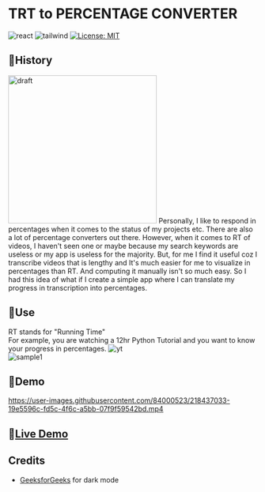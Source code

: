 # TRT to PERCENTAGE CONVERTER
![react](https://img.shields.io/badge/React-20232A?style=for-the-badge&logo=react&logoColor=61DAFB)
![tailwind](https://img.shields.io/badge/Tailwind_CSS-38B2AC?style=for-the-badge&logo=tailwind-css&logoColor=white)
[![License: MIT](https://img.shields.io/badge/License-MIT-yellow.svg)](https://opensource.org/licenses/MIT)

## 📕History
<img alt="draft" src="https://user-images.githubusercontent.com/84000523/218385585-957a97d8-0669-47d5-a085-9892c094a750.png" width="300">
Personally, I like to respond in percentages when it comes to the status of my projects etc. There are also a lot of percentage converters out there. However, when it comes to RT of videos, I haven't seen one or maybe because my search keywords are useless or my app is useless for the majority. But, for me I find it useful coz I transcribe videos that is lengthy and It's much easier for me to visualize in percentages than RT. And computing it manually isn't so much easy. So I had this idea of what if I create a simple app where I can translate my progress in transcription into percentages.

## 📜Use
RT stands for "Running Time"  
For example, you are watching a 12hr Python Tutorial and you want to know your progress in percentages. 
![yt](https://user-images.githubusercontent.com/84000523/218392339-4d0c9094-0a6b-4aa6-869d-520cd589f47b.png)  
![sample1](https://user-images.githubusercontent.com/84000523/218394181-3796d19d-a144-4344-9971-7a20c6fa66d4.png)

## 🎥Demo
https://user-images.githubusercontent.com/84000523/218437033-19e5596c-fd5c-4f6c-a5bb-07f9f59542bd.mp4


## 👀[Live Demo](https://prxncxss03.github.io/trt-percentage-converter/)

## Credits
- [GeeksforGeeks](https://www.geeksforgeeks.org/how-to-add-dark-mode-in-reactjs-using-tailwind-css/
) for dark mode








